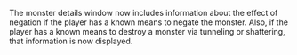 The monster details window now includes information about the effect of negation if the player has a known means to negate the monster. Also, if the player has a known means to destroy a monster via tunneling or shattering, that information is now displayed.
